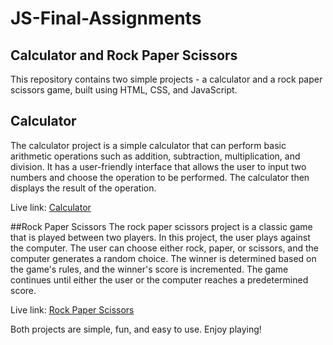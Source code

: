 # JS-Final-Assignments

## Calculator and Rock Paper Scissors
This repository contains two simple projects - a calculator and a rock paper scissors game, built using HTML, CSS, and JavaScript.

## Calculator
The calculator project is a simple calculator that can perform basic arithmetic operations such as addition, subtraction, multiplication, and division. It has a user-friendly interface that allows the user to input two numbers and choose the operation to be performed. The calculator then displays the result of the operation.

Live link: [Calculator]()

##Rock Paper Scissors
The rock paper scissors project is a classic game that is played between two players. In this project, the user plays against the computer. The user can choose either rock, paper, or scissors, and the computer generates a random choice. The winner is determined based on the game's rules, and the winner's score is incremented. The game continues until either the user or the computer reaches a predetermined score.

Live link: [Rock Paper Scissors]()

Both projects are simple, fun, and easy to use. Enjoy playing!
